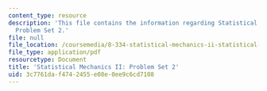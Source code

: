 ```yaml
---
content_type: resource
description: 'This file contains the information regarding Statistical Mechanics II:
  Problem Set 2.'
file: null
file_location: /coursemedia/8-334-statistical-mechanics-ii-statistical-physics-of-fields-spring-2014/3c7761daf4742455e08e0ee9c6cd7108_MIT8_334S14_pset2.pdf
file_type: application/pdf
resourcetype: Document
title: 'Statistical Mechanics II: Problem Set 2'
uid: 3c7761da-f474-2455-e08e-0ee9c6cd7108
---
```

